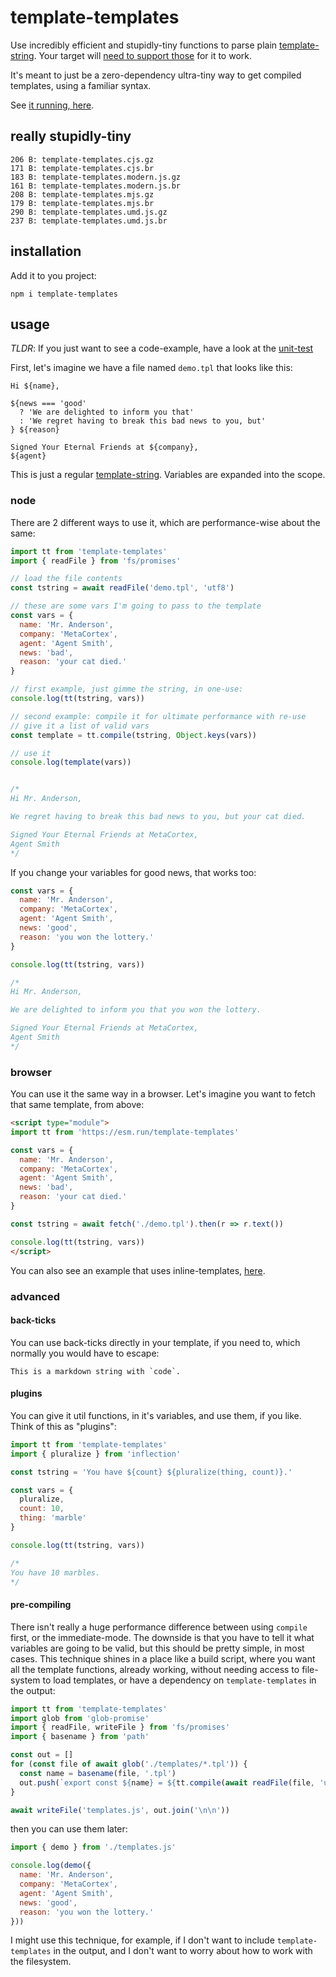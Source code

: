 # template-templates

Use incredibly efficient and stupidly-tiny functions to parse plain [template-string](https://developer.mozilla.org/en-US/docs/Web/JavaScript/Reference/Template_literals). Your target will [need to support those](https://caniuse.com/#feat=template-literals) for it to work.

It's meant to just be a zero-dependency ultra-tiny way to get compiled templates, using a familiar syntax.

See [it running, here](http://konsumer.js.org/template-templates/).

## really stupidly-tiny

```
206 B: template-templates.cjs.gz
171 B: template-templates.cjs.br
183 B: template-templates.modern.js.gz
161 B: template-templates.modern.js.br
208 B: template-templates.mjs.gz
179 B: template-templates.mjs.br
290 B: template-templates.umd.js.gz
237 B: template-templates.umd.js.br
```

## installation

Add it to you project:

```
npm i template-templates
```

## usage

*TLDR*: If you just want to see a code-example, have a look at the [unit-test](https://github.com/konsumer/template-templates/blob/master/test/template-template.test.js)

First, let's imagine we have a file named `demo.tpl` that looks like this:

```
Hi ${name},

${news === 'good'
  ? 'We are delighted to inform you that'
  : 'We regret having to break this bad news to you, but'
} ${reason}

Signed Your Eternal Friends at ${company},
${agent}
```

This is just a regular [template-string](https://developer.mozilla.org/en-US/docs/Web/JavaScript/Reference/Template_literals). Variables are expanded into the scope.

### node

There are 2 different ways to use it, which are performance-wise about the same:

```js
import tt from 'template-templates'
import { readFile } from 'fs/promises'

// load the file contents
const tstring = await readFile('demo.tpl', 'utf8')

// these are some vars I'm going to pass to the template
const vars = {
  name: 'Mr. Anderson',
  company: 'MetaCortex',
  agent: 'Agent Smith',
  news: 'bad',
  reason: 'your cat died.'
}

// first example, just gimme the string, in one-use:
console.log(tt(tstring, vars))

// second example: compile it for ultimate performance with re-use
// give it a list of valid vars
const template = tt.compile(tstring, Object.keys(vars))

// use it
console.log(template(vars))


/*
Hi Mr. Anderson,

We regret having to break this bad news to you, but your cat died.

Signed Your Eternal Friends at MetaCortex,
Agent Smith
*/

```


If you change your variables for good news, that works too:

```js
const vars = {
  name: 'Mr. Anderson',
  company: 'MetaCortex',
  agent: 'Agent Smith',
  news: 'good',
  reason: 'you won the lottery.'
}

console.log(tt(tstring, vars))

/*
Hi Mr. Anderson,

We are delighted to inform you that you won the lottery.

Signed Your Eternal Friends at MetaCortex,
Agent Smith
*/

```

### browser

You can use it the same way in a browser. Let's imagine you want to fetch that same template, from above:

```html
<script type="module">
import tt from 'https://esm.run/template-templates'

const vars = {
  name: 'Mr. Anderson',
  company: 'MetaCortex',
  agent: 'Agent Smith',
  news: 'bad',
  reason: 'your cat died.'
}

const tstring = await fetch('./demo.tpl').then(r => r.text())

console.log(tt(tstring, vars))
</script>
```

You can also see an example that uses inline-templates, [here](https://github.com/konsumer/template-templates/blob/master/test/demo.html).


### advanced

#### back-ticks

You can use back-ticks directly in your template, if you need to, which normally you would have to escape:

```
This is a markdown string with `code`.
```

#### plugins

You can give it util functions, in it's variables, and use them, if you like. Think of this as "plugins":


```js
import tt from 'template-templates'
import { pluralize } from 'inflection'

const tstring = 'You have ${count} ${pluralize(thing, count)}.'

const vars = {
  pluralize,
  count: 10,
  thing: 'marble'
}

console.log(tt(tstring, vars))

/*
You have 10 marbles.
*/
```

#### pre-compiling

There isn't really a huge performance difference between using `compile` first, or the immediate-mode. The downside is that you have to tell it what variables are going to be valid, but this should be pretty simple, in most cases. This technique shines in a place like a build script, where you want all the template functions, already working, without needing access to file-system to load templates, or have a dependency on `template-templates` in the output:

```js
import tt from 'template-templates'
import glob from 'glob-promise'
import { readFile, writeFile } from 'fs/promises'
import { basename } from 'path'

const out = []
for (const file of await glob('./templates/*.tpl')) {
  const name = basename(file, '.tpl')
  out.push(`export const ${name} = ${tt.compile(await readFile(file, 'utf8'), ['name', 'company', 'agent', 'news', 'reason']).toString()}`))
}

await writeFile('templates.js', out.join('\n\n'))
```

then you can use them later:

```js
import { demo } from './templates.js'

console.log(demo({
  name: 'Mr. Anderson',
  company: 'MetaCortex',
  agent: 'Agent Smith',
  news: 'good',
  reason: 'you won the lottery.'
}))
```

I might use this technique, for example, if I don't want to include `template-templates` in the output, and I don't want to worry about how to work with the filesystem.
